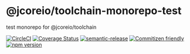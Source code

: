 # @jcoreio/toolchain-monorepo-test

test monorepo for @jcoreio/toolchain

[![CircleCI](https://circleci.com/gh/jcoreio/toolchains.svg?style=svg)](https://circleci.com/gh/jcoreio/toolchains)
[![Coverage Status](https://codecov.io/gh/jcoreio/toolchains/branch/master/graph/badge.svg)](https://codecov.io/gh/jcoreio/toolchains)
[![semantic-release](https://img.shields.io/badge/%20%20%F0%9F%93%A6%F0%9F%9A%80-semantic--release-e10079.svg)](https://github.com/semantic-release/semantic-release)
[![Commitizen friendly](https://img.shields.io/badge/commitizen-friendly-brightgreen.svg)](http://commitizen.github.io/cz-cli/)
[![npm version](https://badge.fury.io/js/%40jcoreio%2Ftoolchain-monorepo-test.svg)](https://badge.fury.io/js/%40jcoreio%2Ftoolchain-monorepo-test)
